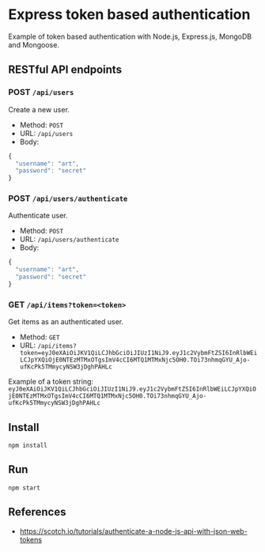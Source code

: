 # Express token based authentication

Example of token based authentication with Node.js, Express.js, MongoDB and Mongoose.

## RESTful API endpoints

### POST `/api/users`

Create a new user.

+ Method: `POST`
+ URL: `/api/users`
+ Body:

```js
{
  "username": "art",
  "password": "secret"
}
```

### POST `/api/users/authenticate`

Authenticate user.

+ Method: `POST`
+ URL: `/api/users/authenticate`
+ Body:

```js
{
  "username": "art",
  "password": "secret"
}
```

### GET `/api/items?token=<token>`

Get items as an authenticated user.

+ Method: `GET`
+ URL: `/api/items?token=eyJ0eXAiOiJKV1QiLCJhbGciOiJIUzI1NiJ9.eyJ1c2VybmFtZSI6InRlbWEiLCJpYXQiOjE0NTEzMTMxOTgsImV4cCI6MTQ1MTMxNjc5OH0.TOi73nhmqGYU_Ajo-ufKcPk5TMmycyNSW3jDghPAHLc`

Example of a token string: `eyJ0eXAiOiJKV1QiLCJhbGciOiJIUzI1NiJ9.eyJ1c2VybmFtZSI6InRlbWEiLCJpYXQiOjE0NTEzMTMxOTgsImV4cCI6MTQ1MTMxNjc5OH0.TOi73nhmqGYU_Ajo-ufKcPk5TMmycyNSW3jDghPAHLc`

## Install

`npm install`

## Run

`npm start`

## References

+ https://scotch.io/tutorials/authenticate-a-node-js-api-with-json-web-tokens

